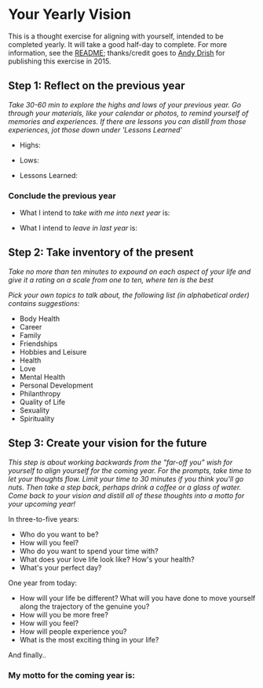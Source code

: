# Your Yearly Vision

This is a thought exercise for aligning with yourself, intended to be completed yearly. It will take a good half-day to complete. For more information, see the [README](README.md); thanks/credit goes to [Andy Drish](https://andydrish.com/) for publishing this exercise in 2015.

## Step 1: Reflect on the previous year
_Take 30-60 min to explore the highs and lows of your previous year. Go through your materials, like your calendar or photos, to remind yourself of memories and experiences. If there are lessons you can distill from those experiences, jot those down under 'Lessons Learned'_
* Highs:

* Lows:

* Lessons Learned:


### Conclude the previous year

* What I intend to *take with me into next year* is:

* What I intend to *leave in last year* is:

## Step 2: Take inventory of the present
_Take no more than ten minutes to expound on each aspect of your life and give it a rating on a scale from one to ten, where ten is the best_

_Pick your own topics to talk about, the following list (in alphabetical order) contains suggestions:_

* Body Health
* Career
* Family
* Friendships
* Hobbies and Leisure
* Health
* Love
* Mental Health
* Personal Development
* Philanthropy
* Quality of Life
* Sexuality
* Spirituality

## Step 3: Create your vision for the future
_This step is about working backwards from the "far-off you" wish for yourself to align yourself for the coming year. For the prompts, take time to let your thoughts flow. Limit your time to 30 minutes if you think you'll go nuts. Then take a step back, perhaps drink a coffee or a glass of water. Come back to your vision and distill all of these thoughts into a motto for your upcoming year!_

In three-to-five years:
* Who do you want to be?
* How will you feel?
* Who do you want to spend your time with?
* What does your love life look like? How's your health?
* What's your perfect day?

One year from today:
* How will your life be different? What will you have done to move yourself along the trajectory of the genuine you?
* How will you be more free?
* How will you feel?
* How will people experience you?
* What is the most exciting thing in your life?

And finally..
### My motto for the coming year is:

